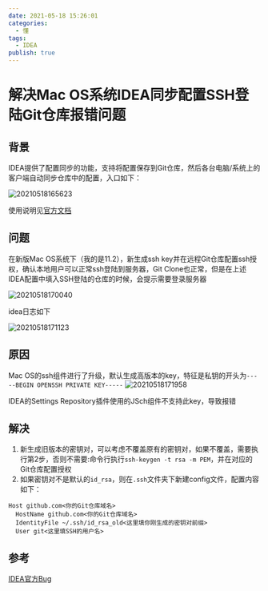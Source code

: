 ```yaml
---
date: 2021-05-18 15:26:01
categories:
  - 懂
tags:
  - IDEA
publish: true
---
```


# 解决Mac OS系统IDEA同步配置SSH登陆Git仓库报错问题

## 背景

IDEA提供了配置同步的功能，支持将配置保存到Git仓库，然后各台电脑/系统上的客户端自动同步仓库中的配置，入口如下：

![20210518165623](https://cdn.jsdelivr.net/gh/kkyeer/picbed/20210518165623.png)

使用说明见[官方文档](https://www.jetbrains.com/help/idea/sharing-your-ide-settings.html)

## 问题

在新版Mac OS系统下（我的是11.2），新生成ssh key并在远程Git仓库配置ssh授权，确认本地用户可以正常ssh登陆到服务器，Git Clone也正常，但是在上述IDEA配置中填入SSH登陆的仓库的时候，会提示需要登录服务器

![20210518170040](https://cdn.jsdelivr.net/gh/kkyeer/picbed/20210518170040.png)

idea日志如下

![20210518171123](https://cdn.jsdelivr.net/gh/kkyeer/picbed/20210518171123.png)

## 原因

Mac OS的ssh组件进行了升级，默认生成高版本的key，特征是私钥的开头为```-----BEGIN OPENSSH PRIVATE KEY-----```
![20210518171958](https://cdn.jsdelivr.net/gh/kkyeer/picbed/20210518171958.png)

IDEA的Settings Repository插件使用的JSch组件不支持此key，导致报错

## 解决

1. 新生成旧版本的密钥对，可以考虑不覆盖原有的密钥对，如果不覆盖，需要执行第2步，否则不需要:命令行执行```ssh-keygen -t rsa -m PEM```，并在对应的Git仓库配置授权
2. 如果密钥对不是默认的```id_rsa```，则在```.ssh```文件夹下新建config文件，配置内容如下：

  ```config
  Host github.com<你的Git仓库域名>
    HostName github.com<你的Git仓库域名>
    IdentityFile ~/.ssh/id_rsa_old<这里填你刚生成的密钥对前缀>
    User git<这里填SSH的用户名>
  ```

## 参考

[IDEA官方Bug](https://youtrack.jetbrains.com/issue/IDEA-215839)
